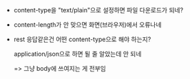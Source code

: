 - content-type을 "text/plain"으로 설정하면 파일 다운로드가 되네?

- content-length가 안 맞으면 화면(브라우저)에서 오류나네

- rest 응답같은건 어떤 content-type으로 해야 하는지?

  application/json으로 하면 될 줄 알았는데 안 되네

  => 그냥 body에 쓰여지는 게 전부임
